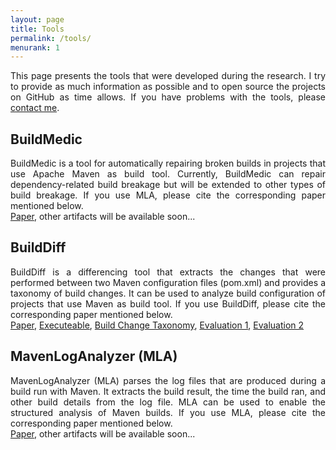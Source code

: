 ```yaml
---
layout: page
title: Tools
permalink: /tools/
menurank: 1
---
```

<div style="text-align: justify;">
This page presents the tools that were developed during the research. I try to provide as much information as possible and to open source the projects on GitHub as time allows. If you have problems with the tools, please <a href="/">contact me</a>.
</div>

<h2>BuildMedic</h2>
<div style="text-align: justify;">BuildMedic is a tool for automatically repairing broken builds in projects that use Apache Maven as build tool. Currently, BuildMedic can repair dependency-related build breakage but will be extended to other types of build breakage. If you use  MLA, please cite the corresponding paper mentioned below.</div>
<div>
<a href="{{ site.url }}/paper/repairing.html">Paper</a>, 
other artifacts will be available soon...
</div>

<h2>BuildDiff</h2>
<!--<div>Download | GitHub</div> -->
<div style="text-align: justify;">BuildDiff is a differencing tool that extracts the changes that were performed between two Maven configuration files (pom.xml) and provides a taxonomy of build changes. It can be used to analyze build configuration of projects that use Maven as build tool. 
If you use BuildDiff, please cite the corresponding paper mentioned below.
</div>
<div>
<a href="{{ site.url }}/paper/extracting.html">Paper</a>, 
<a href="{{ site.url }}/preprints/differ-maven-differ-0.0.6.jar">Executeable</a>, 
<a href="{{ site.url }}/preprints/BuildChangeTaxonomy.pdf">Build Change Taxonomy</a>, 
<a href="{{ site.url }}/preprints/evaluationP1.xls">Evaluation 1</a>,
<a href="{{ site.url }}/preprints/evaluationP2.xls">Evaluation 2</a>
</div>

<h2>MavenLogAnalyzer (MLA)</h2>
<!--<div>Download | GitHub</div>-->
<div style="text-align: justify;">MavenLogAnalyzer (MLA) parses the log files that are produced during a build run with Maven. It extracts the build result, the time the build ran, and other build details from the log file. MLA can be used to enable the structured analysis of Maven builds.
If you use  MLA, please cite the corresponding paper mentioned below.
</div>
<div>
<a href="{{ site.url }}/paper/repairing.html">Paper</a>, 
other artifacts will be available soon...
</div>